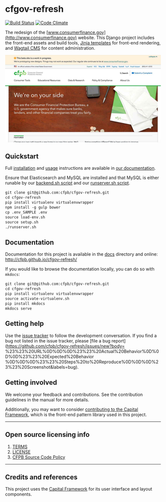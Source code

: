 # cfgov-refresh

[![Build Status](https://travis-ci.org/cfpb/cfgov-refresh.png?branch=flapjack)](https://travis-ci.org/cfpb/cfgov-refresh?branch=flapjack)
[![Code Climate](https://codeclimate.com/github/cfpb/cfgov-refresh.png?branch=flapjack)](https://codeclimate.com/github/cfpb/cfgov-refresh?branch=flapjack)

The redesign of the [www.consumerfinance.gov](http://www.consumerfinance.gov) website.
This Django project includes the front-end assets and build tools,
[Jinja templates](http://jinja.pocoo.org) for front-end rendering,
and [Wagtail CMS](https://wagtail.io) for content administration.

![Screenshot of cfgov-refresh](screenshot.jpg)


## Quickstart

Full [installation](http://cfpb.github.io/cfgov-refresh/installation/)
and [usage](http://cfpb.github.io/cfgov-refresh/usage/) instructions 
are available in [our documentation](http://cfpb.github.io/cfgov-refresh).

Ensure that Elasticsearch and MySQL are installed and that MySQL is
either runable by our [backend.sh script](https://github.com/cfpb/cfgov-refresh/blob/master/backend.sh#L41) and our [runserver.sh script](https://github.com/cfpb/cfgov-refresh/blob/master/runserver.sh#L12).

```
git clone git@github.com:cfpb/cfgov-refresh.git
cd cfgov-refresh
pip install virtualenv virtualenvwrapper
npm install -g gulp bower
cp .env_SAMPLE .env
source load-env.sh
source setup.sh
./runserver.sh
```

## Documentation

Documentation for this project is available in the [docs](docs/) directory 
and online: http://cfpb.github.io/cfgov-refresh/

If you would like to browse the documentation locally, you can do so
with `mkdocs`:

```
git clone git@github.com:cfpb/cfgov-refresh.git
cd cfgov-refresh
pip install virtualenv virtualenvwrapper
source activate-virtualenv.sh
pip install mkdocs
mkdocs serve
```

## Getting help

Use the [issue tracker](https://github.com/cfpb/cfgov-refresh/issues) to follow the
development conversation.
If you find a bug not listed in the issue tracker,
please [file a bug report](https://github.com/cfpb/cfgov-refresh/issues/new?body=
%23%23%20URL%0D%0D%0D%23%23%20Actual%20Behavior%0D%0D%0D%23%23%20Expected%20Behavior
%0D%0D%0D%23%23%20Steps%20to%20Reproduce%0D%0D%0D%23%23%20Screenshot&labels=bug).

## Getting involved

We welcome your feedback and contributions.
See the contribution guidelines in the manual for more details.

Additionally, you may want to consider
[contributing to the Capital Framework](https://cfpb.github.io/capital-framework/contributing/),
which is the front-end pattern library used in this project.

----

## Open source licensing info
1. [TERMS](TERMS.md)
2. [LICENSE](LICENSE)
3. [CFPB Source Code Policy](https://github.com/cfpb/source-code-policy/)


----

## Credits and references

This project uses the [Capital Framework](https://github.com/cfpb/capital-framework)
for its user interface and layout components.
